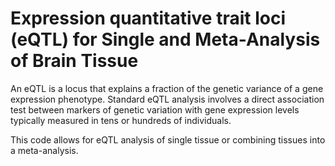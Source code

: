 # Expression quantitative trait loci (eQTL) for Single and Meta-Analysis of Brain Tissue             
                                    
An eQTL is a locus that explains a fraction of the genetic variance of a gene expression phenotype. Standard eQTL analysis involves a direct association test between markers of genetic variation with gene expression levels typically measured in tens or hundreds of individuals.                    
                                          
This code allows for eQTL analysis of single tissue or combining tissues into a meta-analysis.                                      
                
          
                  
      
  
   
   
